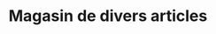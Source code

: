 ---
title: "Magasin de divers articles"
url: /koyama/magasin-de-divers-articles/
shop: commodité
---